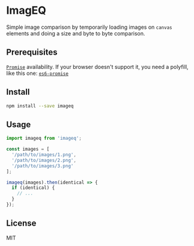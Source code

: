 # ImagEQ

Simple image comparison by temporarily loading images on `canvas` elements and
doing a size and byte to byte comparison.

## Prerequisites

[`Promise`](https://developer.mozilla.org/en/docs/Web/JavaScript/Reference/Global_Objects/Promise)
availability. If your browser doesn't support it, you need a polyfill, like
this one: [`es6-promise`](https://github.com/stefanpenner/es6-promise)

## Install

```zsh
npm install --save imageq
```

## Usage

```javascript
import imageq from 'imageq';

const images = [
  '/path/to/images/1.png',
  '/path/to/images/2.png',
  '/path/to/images/3.png'
];

imageq(images).then(identical => {
  if (identical) {
    // ...
  }
});
```

## License

MIT
